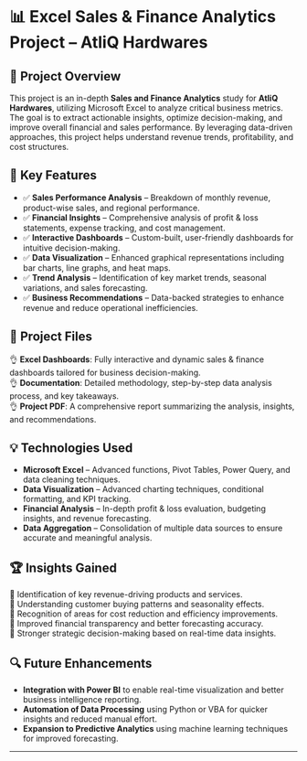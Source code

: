 # 📊 Excel Sales & Finance Analytics Project – AtliQ Hardwares  

## 📌 Project Overview  
This project is an in-depth **Sales and Finance Analytics** study for **AtliQ Hardwares**, utilizing Microsoft Excel to analyze critical business metrics. The goal is to extract actionable insights, optimize decision-making, and improve overall financial and sales performance. By leveraging data-driven approaches, this project helps understand revenue trends, profitability, and cost structures.  

## 🚀 Key Features  
- ✅ **Sales Performance Analysis** – Breakdown of monthly revenue, product-wise sales, and regional performance.  
- ✅ **Financial Insights** – Comprehensive analysis of profit & loss statements, expense tracking, and cost management.  
- ✅ **Interactive Dashboards** – Custom-built, user-friendly dashboards for intuitive decision-making.  
- ✅ **Data Visualization** – Enhanced graphical representations including bar charts, line graphs, and heat maps.  
- ✅ **Trend Analysis** – Identification of key market trends, seasonal variations, and sales forecasting.  
- ✅ **Business Recommendations** – Data-backed strategies to enhance revenue and reduce operational inefficiencies.  

## 🐂 Project Files  
👌 **Excel Dashboards**: Fully interactive and dynamic sales & finance dashboards tailored for business decision-making.  
👌 **Documentation**: Detailed methodology, step-by-step data analysis process, and key takeaways.  
👌 **Project PDF**: A comprehensive report summarizing the analysis, insights, and recommendations.  

## 💡 Technologies Used  
- **Microsoft Excel** – Advanced functions, Pivot Tables, Power Query, and data cleaning techniques.  
- **Data Visualization** – Advanced charting techniques, conditional formatting, and KPI tracking.  
- **Financial Analysis** – In-depth profit & loss evaluation, budgeting insights, and revenue forecasting.  
- **Data Aggregation** – Consolidation of multiple data sources to ensure accurate and meaningful analysis.  

## 🏆 Insights Gained  
📌 Identification of key revenue-driving products and services.  
📌 Understanding customer buying patterns and seasonality effects.  
📌 Recognition of areas for cost reduction and efficiency improvements.  
📌 Improved financial transparency and better forecasting accuracy.  
📌 Stronger strategic decision-making based on real-time data insights.  

## 🔍 Future Enhancements  
- **Integration with Power BI** to enable real-time visualization and better business intelligence reporting.  
- **Automation of Data Processing** using Python or VBA for quicker insights and reduced manual effort.  
- **Expansion to Predictive Analytics** using machine learning techniques for improved forecasting.  

---
